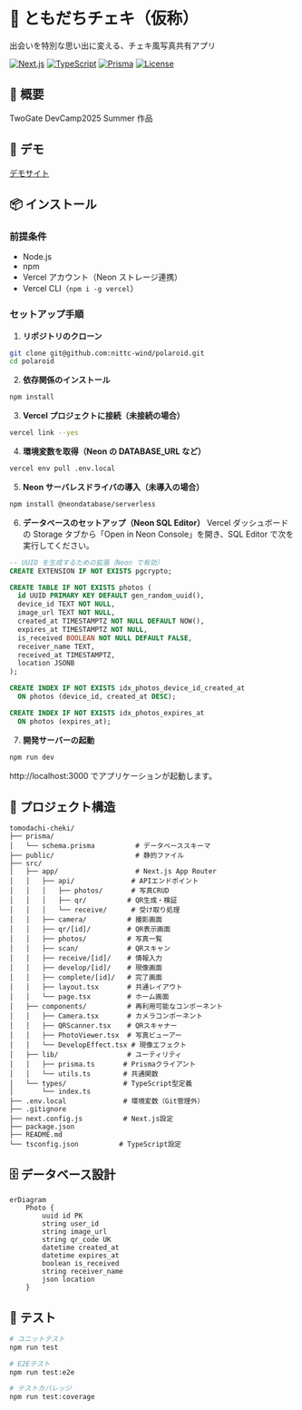 # 📸 ともだちチェキ（仮称）

出会いを特別な思い出に変える、チェキ風写真共有アプリ

[![Next.js](https://img.shields.io/badge/Next.js-14.0-black)](https://nextjs.org/)
[![TypeScript](https://img.shields.io/badge/TypeScript-5.0-blue)](https://www.typescriptlang.org/)
[![Prisma](https://img.shields.io/badge/Prisma-5.0-2D3748)](https://www.prisma.io/)
[![License](https://img.shields.io/badge/license-MIT-green)](LICENSE)

## 🎯 概要

TwoGate DevCamp2025 Summer 作品

## 🚀 デモ

[デモサイト](https://polaroid-kappa.vercel.app)

## 📦 インストール

### 前提条件

- Node.js
- npm
- Vercel アカウント（Neon ストレージ連携）
- Vercel CLI（`npm i -g vercel`）

### セットアップ手順

1. **リポジトリのクローン**

```bash
git clone git@github.com:nittc-wind/polaroid.git
cd polaroid
```

2. **依存関係のインストール**

```bash
npm install
```

3. **Vercel プロジェクトに接続（未接続の場合）**

```bash
vercel link --yes
```

4. **環境変数を取得（Neon の DATABASE_URL など）**

```bash
vercel env pull .env.local
```

5. **Neon サーバレスドライバの導入（未導入の場合）**

```bash
npm install @neondatabase/serverless
```

6. **データベースのセットアップ（Neon SQL Editor）**
   Vercel ダッシュボードの Storage タブから「Open in Neon Console」を開き、SQL Editor で次を実行してください。

```sql
-- UUID を生成するための拡張（Neon で有効）
CREATE EXTENSION IF NOT EXISTS pgcrypto;

CREATE TABLE IF NOT EXISTS photos (
  id UUID PRIMARY KEY DEFAULT gen_random_uuid(),
  device_id TEXT NOT NULL,
  image_url TEXT NOT NULL,
  created_at TIMESTAMPTZ NOT NULL DEFAULT NOW(),
  expires_at TIMESTAMPTZ NOT NULL,
  is_received BOOLEAN NOT NULL DEFAULT FALSE,
  receiver_name TEXT,
  received_at TIMESTAMPTZ,
  location JSONB
);

CREATE INDEX IF NOT EXISTS idx_photos_device_id_created_at
  ON photos (device_id, created_at DESC);

CREATE INDEX IF NOT EXISTS idx_photos_expires_at
  ON photos (expires_at);
```

7. **開発サーバーの起動**

```bash
npm run dev
```

http://localhost:3000 でアプリケーションが起動します。

## 📁 プロジェクト構造

```
tomodachi-cheki/
├── prisma/
│   └── schema.prisma          # データベーススキーマ
├── public/                    # 静的ファイル
├── src/
│   ├── app/                   # Next.js App Router
│   │   ├── api/              # APIエンドポイント
│   │   │   ├── photos/       # 写真CRUD
│   │   │   ├── qr/          # QR生成・検証
│   │   │   └── receive/      # 受け取り処理
│   │   ├── camera/          # 撮影画面
│   │   ├── qr/[id]/         # QR表示画面
│   │   ├── photos/          # 写真一覧
│   │   ├── scan/            # QRスキャン
│   │   ├── receive/[id]/    # 情報入力
│   │   ├── develop/[id]/    # 現像画面
│   │   ├── complete/[id]/   # 完了画面
│   │   ├── layout.tsx       # 共通レイアウト
│   │   └── page.tsx         # ホーム画面
│   ├── components/          # 再利用可能なコンポーネント
│   │   ├── Camera.tsx       # カメラコンポーネント
│   │   ├── QRScanner.tsx    # QRスキャナー
│   │   ├── PhotoViewer.tsx  # 写真ビューアー
│   │   └── DevelopEffect.tsx # 現像エフェクト
│   ├── lib/                 # ユーティリティ
│   │   ├── prisma.ts       # Prismaクライアント
│   │   └── utils.ts        # 共通関数
│   └── types/              # TypeScript型定義
│       └── index.ts
├── .env.local              # 環境変数（Git管理外）
├── .gitignore
├── next.config.js          # Next.js設定
├── package.json
├── README.md
└── tsconfig.json          # TypeScript設定
```

## 🗄️ データベース設計

```mermaid
erDiagram
    Photo {
        uuid id PK
        string user_id
        string image_url
        string qr_code UK
        datetime created_at
        datetime expires_at
        boolean is_received
        string receiver_name
        json location
    }
```

## 🧪 テスト

```bash
# ユニットテスト
npm run test

# E2Eテスト
npm run test:e2e

# テストカバレッジ
npm run test:coverage
```
